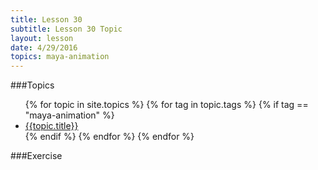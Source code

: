 ```yaml
---
title: Lesson 30
subtitle: Lesson 30 Topic
layout: lesson
date: 4/29/2016
topics: maya-animation
---
```


###Topics
<ul>
 {% for topic in site.topics %}
   {% for tag in topic.tags %}
       {% if tag == "maya-animation" %}
           <li><a href="{{ topic.url | prepend: site.baseurl }}">{{topic.title}}</a></li>
        {% endif %}
   {% endfor %}
 {% endfor %}
</ul>

###Exercise